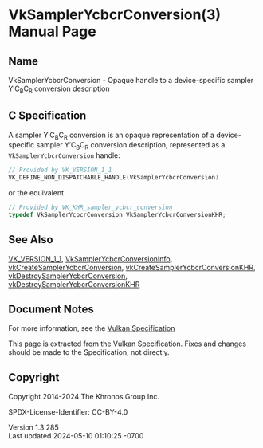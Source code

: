 # VkSamplerYcbcrConversion(3) Manual Page

## Name

VkSamplerYcbcrConversion - Opaque handle to a device-specific sampler
Y′C<sub>B</sub>C<sub>R</sub> conversion description



## <a href="#_c_specification" class="anchor"></a>C Specification

A sampler Y′C<sub>B</sub>C<sub>R</sub> conversion is an opaque
representation of a device-specific sampler Y′C<sub>B</sub>C<sub>R</sub>
conversion description, represented as a `VkSamplerYcbcrConversion`
handle:

``` c
// Provided by VK_VERSION_1_1
VK_DEFINE_NON_DISPATCHABLE_HANDLE(VkSamplerYcbcrConversion)
```

or the equivalent

``` c
// Provided by VK_KHR_sampler_ycbcr_conversion
typedef VkSamplerYcbcrConversion VkSamplerYcbcrConversionKHR;
```

## <a href="#_see_also" class="anchor"></a>See Also

[VK_VERSION_1_1](https://registry.khronos.org/vulkan/specs/1.3-extensions/man/html/VK_VERSION_1_1.html),
[VkSamplerYcbcrConversionInfo](https://registry.khronos.org/vulkan/specs/1.3-extensions/man/html/VkSamplerYcbcrConversionInfo.html),
[vkCreateSamplerYcbcrConversion](https://registry.khronos.org/vulkan/specs/1.3-extensions/man/html/vkCreateSamplerYcbcrConversion.html),
[vkCreateSamplerYcbcrConversionKHR](https://registry.khronos.org/vulkan/specs/1.3-extensions/man/html/vkCreateSamplerYcbcrConversionKHR.html),
[vkDestroySamplerYcbcrConversion](https://registry.khronos.org/vulkan/specs/1.3-extensions/man/html/vkDestroySamplerYcbcrConversion.html),
[vkDestroySamplerYcbcrConversionKHR](https://registry.khronos.org/vulkan/specs/1.3-extensions/man/html/vkDestroySamplerYcbcrConversionKHR.html)

## <a href="#_document_notes" class="anchor"></a>Document Notes

For more information, see the <a
href="https://registry.khronos.org/vulkan/specs/1.3-extensions/html/vkspec.html#VkSamplerYcbcrConversion"
target="_blank" rel="noopener">Vulkan Specification</a>

This page is extracted from the Vulkan Specification. Fixes and changes
should be made to the Specification, not directly.

## <a href="#_copyright" class="anchor"></a>Copyright

Copyright 2014-2024 The Khronos Group Inc.

SPDX-License-Identifier: CC-BY-4.0

Version 1.3.285  
Last updated 2024-05-10 01:10:25 -0700
